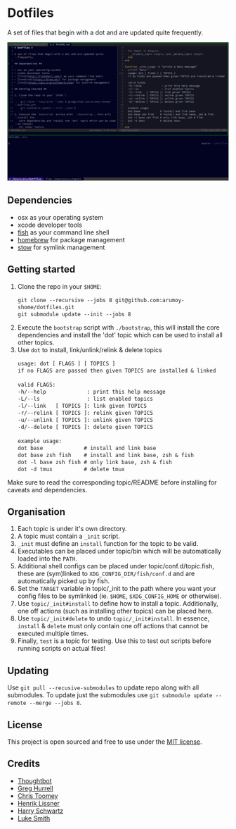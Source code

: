 # Dotfiles #

A set of files that begin with a dot and are updated quite frequently.

![](images/banner.png)

## Dependencies ##

- osx as your operating system
- xcode developer tools
- [fish](http://fishshell.com/) as your command line shell
- [homebrew](https://brew.sh/) for package management
- [stow](https://gnu.org/software/stow) for symlink management

## Getting started ##

1. Clone the repo in your `$HOME`:
    ```
    git clone --recursive --jobs 8 git@github.com:arumoy-shome/dotfiles.git
    git submodule update --init --jobs 8
    ```
1. Execute the `bootstrap` script with `./bootstrap`, this will install the
   core dependencies and install the 'dot' topic which can be used to install
   all other topics.
2. Use `dot` to install, link/unlink/relink & delete topics
    ```
    usage: dot [ FLAGS ] [ TOPICS ]
    if no FLAGS are passed then given TOPICS are installed & linked

    valid FLAGS:
    -h/--help             : print this help message
    -L/--ls               : list enabled topics
    -l/--link   [ TOPICS ]: link given TOPICS
    -r/--relink [ TOPICS ]: relink given TOPICS
    -u/--unlink [ TOPICS ]: unlink given TOPICS
    -d/--delete [ TOPICS ]: delete given TOPICS

    example usage:
    dot base             # install and link base
    dot base zsh fish    # install and link base, zsh & fish
    dot -l base zsh fish # only link base, zsh & fish
    dot -d tmux          # delete tmux
    ```
Make sure to read the corresponding topic/README before installing for caveats
and dependencies.

## Organisation ##

1. Each topic is under it's own directory.
2. A topic must contain a `_init` script.
3. `_init` must define an `install` function for the topic to be valid.
4. Executables can be placed under topic/bin which will be automatically
   loaded into the `PATH`.
5. Additional shell configs can be placed under topic/conf.d/topic.fish, these
   are (sym)linked to `XDG_CONFIG_DIR/fish/conf.d` and are automatically
   picked up by fish.
6. Set the `TARGET` variable in topic/\_init to the path where you want your
   config files to be symlinked (ie. `$HOME`, `$XDG_CONFIG_HOME` or
   otherwise).
6. Use `topic/_init#install` to define how to install a topic. Additionally,
   one off actions (such as installing other topics) can be placed here.
9. Use `topic/_init#delete` to undo `topic/_init#install`. In essence,
   `install` & `delete` must only contain one off actions that cannot be
   executed multiple times.
1. Finally, `test` is a topic for testing. Use this to test out scripts before
   running scripts on actual files!

## Updating

Use `git pull --recusive-submodules` to update repo along with all
submodules. To update just the submodules use `git submodule update --remote
--merge --jobs 8`.

## License ##

This project is open sourced and free to use under the [MIT
license](LICENSE.md).

## Credits ##

* [Thoughtbot](https://github.com/thoughtbot/dotfiles)
* [Greg Hurrell](https://github.com/wincent/wincent)
* [Chris Toomey](https://github.com/christoomey/dotfiles)
* [Henrik Lissner](https://github.com/hlissner/dotfiles)
* [Harry Schwartz](https://github.com/hrs/dotfiles)
* [Luke Smith](https://github.com/LukeSmithxyz/mutt-wizard)
